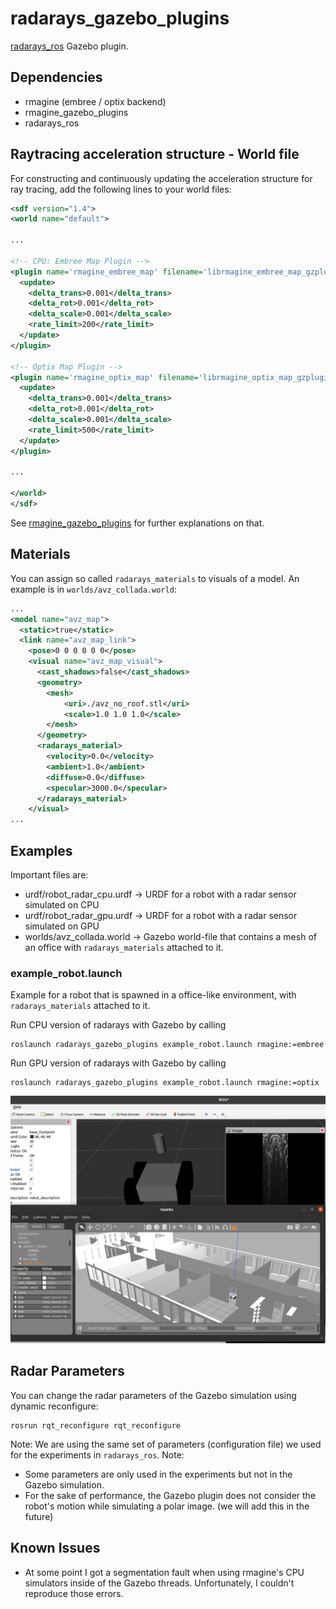# radarays_gazebo_plugins

[radarays_ros](https://github.com/uos/radarays_ros) Gazebo plugin.

## Dependencies

- rmagine (embree / optix backend)
- rmagine_gazebo_plugins
- radarays_ros

## Raytracing acceleration structure - World file

For constructing and continuously updating the acceleration structure for ray tracing, add the following lines to your world files:

```xml
<sdf version="1.4">
<world name="default">

...

<!-- CPU: Embree Map Plugin -->
<plugin name='rmagine_embree_map' filename='librmagine_embree_map_gzplugin.so'>
  <update>
    <delta_trans>0.001</delta_trans>
    <delta_rot>0.001</delta_rot>
    <delta_scale>0.001</delta_scale>
    <rate_limit>200</rate_limit>
  </update>
</plugin>

<!-- Optix Map Plugin -->
<plugin name='rmagine_optix_map' filename='librmagine_optix_map_gzplugin.so'>
  <update>
    <delta_trans>0.001</delta_trans>
    <delta_rot>0.001</delta_rot>
    <delta_scale>0.001</delta_scale>
    <rate_limit>500</rate_limit>
  </update>
</plugin>

...

</world>
</sdf>
```

See [rmagine_gazebo_plugins](https://github.com/uos/rmagine_gazebo_plugins) for further explanations on that.

## Materials

You can assign so called `radarays_materials` to visuals of a model. An example is in `worlds/avz_collada.world`:

```xml
...
<model name="avz_map">
  <static>true</static>
  <link name="avz_map_link">
    <pose>0 0 0 0 0 0</pose>
    <visual name="avz_map_visual">
      <cast_shadows>false</cast_shadows>
      <geometry>
        <mesh>
            <uri>./avz_no_roof.stl</uri>
            <scale>1.0 1.0 1.0</scale>
        </mesh>
      </geometry>
      <radarays_material>
        <velocity>0.0</velocity>
        <ambient>1.0</ambient>
        <diffuse>0.0</diffuse>
        <specular>3000.0</specular>
      </radarays_material>
    </visual>
...
```

## Examples

Important files are:
- urdf/robot_radar_cpu.urdf -> URDF for a robot with a radar sensor simulated on CPU
- urdf/robot_radar_gpu.urdf -> URDF for a robot with a radar sensor simulated on GPU
- worlds/avz_collada.world -> Gazebo world-file that contains a mesh of an office with `radarays_materials` attached to it.

### example_robot.launch

Example for a robot that is spawned in a office-like environment, with `radarays_materials` attached to it. 

Run CPU version of radarays with Gazebo by calling

```console
roslaunch radarays_gazebo_plugins example_robot.launch rmagine:=embree
```

Run GPU version of radarays with Gazebo by calling

```console
roslaunch radarays_gazebo_plugins example_robot.launch rmagine:=optix
```

![Teaser](media/radarays_gazebo_plugin.png)


## Radar Parameters

You can change the radar parameters of the Gazebo simulation using dynamic reconfigure:

```console
rosrun rqt_reconfigure rqt_reconfigure
```

Note: We are using the same set of parameters (configuration file) we used for the experiments in `radarays_ros`. Note: 
- Some parameters are only used in the experiments but not in the Gazebo simulation.
- For the sake of performance, the Gazebo plugin does not consider the robot's motion while simulating a polar image. (we will add this in the future)

## Known Issues
- At some point I got a segmentation fault when using rmagine's CPU simulators inside of the Gazebo threads. Unfortunately, I couldn't reproduce those errors.